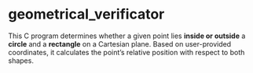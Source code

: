 # geometrical_verificator
This C program determines whether a given point lies **inside or outside** a **circle** and a **rectangle** on a Cartesian plane. Based on user-provided coordinates, it calculates the point’s relative position with respect to both shapes.
